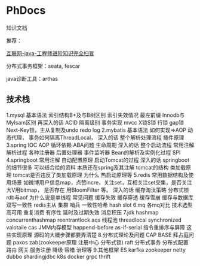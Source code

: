 # PhDocs
知识文档

推荐：

[互联网-java-工程师进阶知识完全扫盲](https://doocs.github.io/advanced-java/#/?id=互联网-java-工程师进阶知识完全扫盲©)



分布式事务框架：seata, fescar



java诊断工具：arthas



## 技术栈

1.mysql 基本语法 索引结构B+及与B树区别 索引失效情况 最左前缀 Innodb与MyIsam区别
再深入的话 ACID 隔离级别 事务实现 mvcc  X锁S锁 行锁  gap锁 Next-Key锁，主从复制及undo redo log 
2.mybatis 基本语法 如何实现=>AOP 动态代理， 事务如何隔离ThreadLocal， 
深入的话 整个解析处理流程 插件原理
3.spring IOC AOP 循环依赖 ABA问题 生命周期
深入的话 整个启动流程 常用注解解析过程 各种注册器 后置处理器 事件监听器 Bean的解析及实例化过程 SPI
4.springboot 常用注解 自动配置原理 启动Tomcat的过程
深入的话 springboot的细节很多 可以结合给的资料 本质还在spring及其注解
tomcat的结构 类加载原理 tomcat是否违反了类加载原理 为什么  热启动原理等
5.redis 常用数据结构及使用场景 如微博用户信息map，点赞incre，关注set，互相关注set交集，是否关注大V用bitmap， 是否存在 用BloomFilter 等。 
深入的话 缓存淘汰策略 分布式锁 rdb与aof 为什么说是单线程 
常见问题 缓存失效 缓存穿透 缓存雪崩 缓存与数据库双写一致性 
redis主从 集群 哨兵 一致性哈希 hash slot
6.mq 各mq对比 技术选型 高可用 重复消费 有序性 延时及过期失效 消息积压
7.jdk hashmap concurrenthashmap reentrantlock aqs 线程池 threadlocal synchronized valotaile cas JMM内存模型  happend-before as-if-serial 指令重排序与屏障 这些实现原理 源码的大概步骤都要弄清楚
8.分布式理论及问题 CAP BASE 拜占庭问题 paxos zab(zookeeper原理 注册中心 分布式锁) raft 分布式事务
分布式配置 路由 网关 服务注册 降级 容错 治理等
9.其他框架 ES karfka zookeeper netty dubbo shardingjdbc k8s docker grpc thrift 